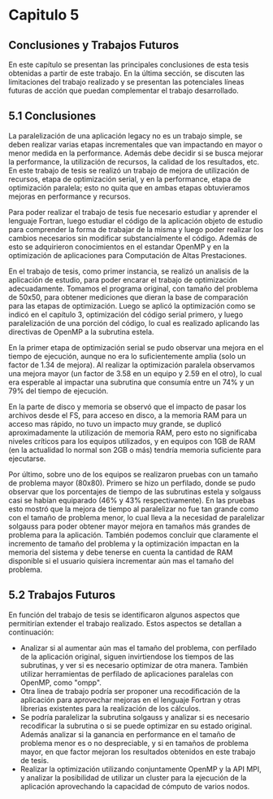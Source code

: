 # Capitulo 5
## Conclusiones y Trabajos Futuros

En este capítulo se presentan las principales conclusiones de esta tesis obtenidas a partir de este trabajo. En la última sección, se discuten las limitaciones del trabajo realizado y se presentan las potenciales líneas futuras de acción que puedan complementar el trabajo desarrollado.


## 5.1 Conclusiones

La paralelización de una aplicación legacy no es un trabajo simple, se deben realizar varias etapas incrementales que van impactando en mayor o menor medida en la performance. Además debe decidir si se busca mejorar la performance, la utilización de recursos, la calidad de los resultados, etc. En este trabajo de tesis se realizó un trabajo de mejora de utilización de recursos, etapa de optimización serial, y en la performance, etapa de optimización paralela; esto no quita que en ambas etapas obtuvieramos mejoras en performance y recursos.

Para poder realizar el trabajo de tesis fue necesario estudiar y aprender el lenguaje Fortran, luego estudiar el código de la aplicación objeto de estudio para comprender la forma de trabajar de la misma y luego poder realizar los cambios necesarios sin modificar substancialmente el código. Además de esto se adquirieron conocimientos en el estandar OpenMP y en la optimización de aplicaciones para Computación de Altas Prestaciones.

En el trabajo de tesis, como primer instancia, se realizó un analisis de la aplicación de estudio, para poder encarar el trabajo de optimización adecuadamente. Tomamos el programa original, con tamaño del problema de 50x50, para obtener mediciones que dieran la base de comparación para las etapas de optimización. Luego se aplicó la optimización como se indicó en el capítulo 3, optimización del código serial primero, y luego paralelización de una porción del código, lo cual es realizado aplicando las directivas de OpenMP a la subrutina estela.

En la primer etapa de optimización serial se pudo observar una mejora en el tiempo de ejecución, aunque no era lo suficientemente amplia (solo un factor de 1.34 de mejora). Al realizar la optimización paralela observamos una mejora mayor (un factor de 3.58 en un equipo y 2.59 en el otro), lo cual era esperable al impactar una subrutina que consumía entre un 74% y un 79% del tiempo de ejecución.

En la parte de disco y memoria se observó que el impacto de pasar los archivos desde el FS, para acceso en disco, a la memoria RAM para un acceso mas rápido, no tuvo un impacto muy grande, se duplicó aproximadamente la utilización de memoria RAM, pero esto no significaba niveles críticos para los equipos utilizados, y en equipos con 1GB de RAM (en la actualidad lo normal son 2GB o más) tendría memoria suficiente para ejecutarse.

Por último, sobre uno de los equipos se realizaron pruebas con un tamaño de problema mayor (80x80). Primero se hizo un perfilado, donde se pudo observar que los porcentajes de tiempo de las subrutinas estela y solgauss casi se habían equiparado (46% y 43% respectivamente). En las pruebas esto mostró que la mejora de tiempo al paralelizar no fue tan grande como con el tamaño de problema menor, lo cual lleva a la necesidad de paralelizar solgauss para poder obtener mayor mejora en tamaños más grandes de problema para la aplicación. También podemos concluir que claramente el incremento de tamaño del problema y la optimización impactan en la memoria del sistema y debe tenerse en cuenta la cantidad de RAM disponible si el usuario quisiera incrementar aún mas el tamaño del problema.



## 5.2 Trabajos Futuros

En función del trabajo de tesis se identificaron algunos aspectos que permitirían extender el trabajo realizado. Estos aspectos se detallan a continuación:

* Analizar si al aumentar aún mas el tamaño del problema, con perfilado de la aplicación original, siguen invirtiendose los tiempos de las subrutinas, y ver si es necesario optimizar de otra manera. También utilizar herramientas de perfilado de aplicaciones paralelas con OpenMP, como "ompp".
* Otra linea de trabajo podría ser proponer una recodificación de la aplicación para aprovechar mejoras en el lenguaje Fortran y otras librerias existentes para la realización de los cálculos.
* Se podría paralelizar la subrutina solgauss y analizar si es necesario recodificar la subrutina o si se puede optimizar en su estado original. Además analizar si la ganancia en performance en el tamaño de problema menor es o no despreciable, y si en tamaños de problema mayor, en que factor mejoran los resultados obtenidos en este trabajo de tesis.
* Realizar la optimización utilizando conjuntamente OpenMP y la API MPI, y analizar la posibilidad de utilizar un cluster para la ejecución de la aplicación aprovechando la capacidad de cómputo de varios nodos.
